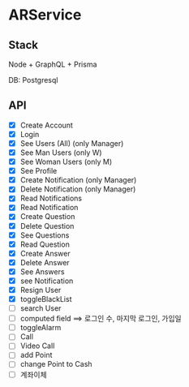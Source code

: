 # ARService

## Stack
Node + GraphQL + Prisma

DB: Postgresql

## API
- [x] Create Account
- [x] Login
- [x] See Users (All) (only Manager)
- [x] See Man Users (only W)
- [x] See Woman Users (only M) 
- [x] See Profile
- [x] Create Notification (only Manager)
- [x] Delete Notification (only Manager)
- [x] Read Notifications
- [x] Read Notification
- [x] Create Question
- [x] Delete Question
- [x] See Questions
- [x] Read Question
- [x] Create Answer
- [x] Delete Answer
- [x] See Answers
- [x] see Notification
- [X] Resign User
- [x] toggleBlackList
- [ ] search User
- [ ] computed field ==> 로그인 수, 마지막 로그인, 가입일
- [ ] toggleAlarm
- [ ] Call
- [ ] Video Call
- [ ] add Point
- [ ] change Point to Cash
- [ ] 계좌이체